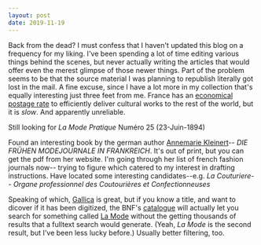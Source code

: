 ```yaml
---
layout: post
date: 2019-11-19
---
```


Back from the dead? I must confess that I haven't updated this blog on a frequency for my liking. I've been spending a lot of time editing various things behind the scenes, but never actually writing the articles that would
offer even the merest glimpse of those newer things. Part of the problem seems to be that the source material I was planning to  republish literally got lost in the mail. A fine excuse, since I have a lot more in my collection that's equally interesting just three feet from me. France has an [economical postage rate](https://www.laposte.fr/entreprise/produits-et-services/livres-et-brochures_) to efficiently deliver cultural works to the rest of the world, but it is *slow*. And apparently unreliable.

Still looking for *La Mode Pratique*  Numéro 25 (23-Juin-1894)

Found an interesting book by the german author [Annemarie Kleinert](https://a.klnrt.de/#books)-- *DIE FRÜHEN MODEJOURNALE IN FRANKREICH*. It's out of print, but you can get the pdf from her website. I'm going through
her list of french fashion journals now-- trying to figure which catered to my interest in drafting instructions. Have located some interesting candidates--e.g. *La Couturiere-- Organe professionnel des Coutourières et Confectionneuses* 

Speaking of which, [Gallica](https://gallica.bnf.fr/accueil/en/content/accueil-en?mode=desktop)  is great, but if you know a title, and want to dicover if it has been digitized,  the BNF's [catalogue](https://catalogue.bnf.fr/index.do) will actually let you search for something called [La Mode](https://catalogue.bnf.fr/ark:/12148/cb32817434b) without the getting thousands of results that a fulltext search would generate. (Yeah, *La Mode* is the second result, but I've been less lucky before.) Usually better filtering, too.

